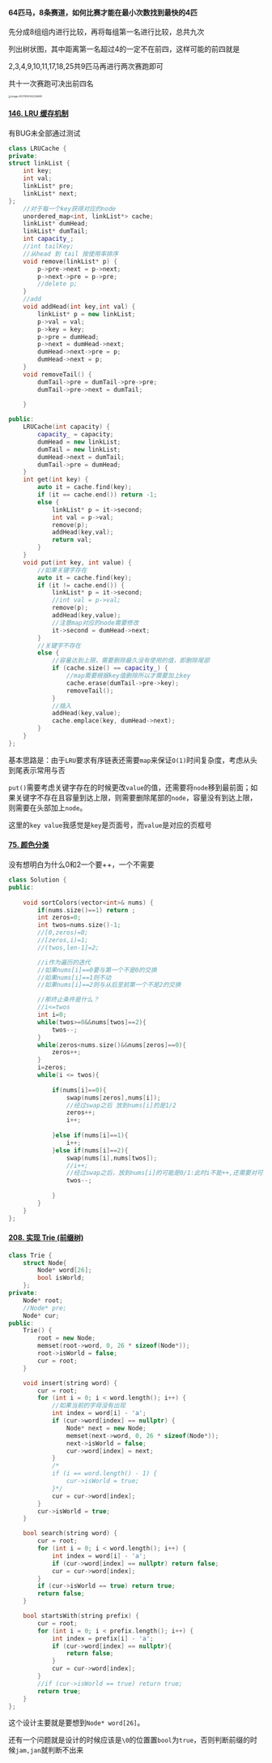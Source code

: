 #### 64匹马，8条赛道，如何比赛才能在最小次数找到最快的4匹

先分成8组组内进行比较，再将每组第一名进行比较，总共九次

列出树状图，其中距离第一名超过4的一定不在前四，这样可能的前四就是

2,3,4,9,10,11,17,18,25共9匹马再进行两次赛跑即可

共十一次赛跑可决出前四名

<img src="C:\Users\LIMBO\AppData\Roaming\Typora\typora-user-images\image-20211002142238490.png" alt="image-20211002142238490" style="zoom:33%;" />





#### [146. LRU 缓存机制](https://leetcode-cn.com/problems/lru-cache/)

有BUG未全部通过测试

```C++
class LRUCache {
private:
struct linkList {
	int key;
	int val;
	linkList* pre;
	linkList* next;
};
	//对于每一个key获得对应的node
	unordered_map<int, linkList*> cache;
	linkList* dumHead;
	linkList* dumTail;
	int capacity_;
	//int tailKey;
	//从head 到 tail 按使用率排序
	void remove(linkList* p) {
		p->pre->next = p->next;
		p->next->pre = p->pre;
		//delete p;
	}
	//add
	void addHead(int key,int val) {
		linkList* p = new linkList;
		p->val = val;
		p->key = key;
		p->pre = dumHead;
		p->next = dumHead->next;
		dumHead->next->pre = p;
		dumHead->next = p;
	}
	void removeTail() {
		dumTail->pre = dumTail->pre->pre;
		dumTail->pre->next = dumTail;
		
	}

public:
	LRUCache(int capacity) {
		capacity_ = capacity;
		dumHead = new linkList;
		dumTail = new linkList;
		dumHead->next = dumTail;
		dumTail->pre = dumHead;
	}
	int get(int key) {
		auto it = cache.find(key);
		if (it == cache.end()) return -1;
		else {
			linkList* p = it->second;
			int val = p->val;
			remove(p);
			addHead(key,val);
			return val;
		}
	}
	void put(int key, int value) {
		//如果关键字存在
		auto it = cache.find(key);
		if (it != cache.end()) {
			linkList* p = it->second;
			//int val = p->val;
			remove(p);
			addHead(key,value);
            //注意map对应的node需要修改
            it->second = dumHead->next;
		}
		//关键字不存在
		else {
			//容量达到上限，需要删除最久没有使用的值，即删除尾部
			if (cache.size() == capacity_) {
                //map需要根据key值删除所以才需要加上key
				cache.erase(dumTail->pre->key);
				removeTail();
			}
			//插入
			addHead(key,value);
			cache.emplace(key, dumHead->next);
		}
	}
};
```

基本思路是：由于`LRU`要求有序链表还需要`map`来保证`O(1)`时间复杂度，考虑从头到尾表示常用与否

`put()`需要考虑关键字存在的时候更改`value`的值，还需要将`node`移到最前面；如果关键字不存在且容量到达上限，则需要删除尾部的`node`，容量没有到达上限，则需要在头部加上`node`。

这里的`key value`我感觉是`key`是页面号，而`value`是对应的页框号



#### [75. 颜色分类](https://leetcode-cn.com/problems/sort-colors/)

没有想明白为什么0和2一个要++，一个不需要

```c++
class Solution {
public:
    
    void sortColors(vector<int>& nums) {
        if(nums.size()==1) return ;
        int zeros=0;
        int twos=nums.size()-1;
        //[0,zeros)=0;
        //[zeros,i)=1;
        //(twos,len-1]=2;

        //i作为遍历的迭代
        //如果nums[i]==0要与第一个不是0的交换
        //如果nums[i]==1则不动
        //如果nums[i]==2则与从后至前第一个不是2的交换

        //那终止条件是什么？
        //i<=twos
        int i=0;
        while(twos>=0&&nums[twos]==2){
            twos--;
        }
        while(zeros<nums.size()&&nums[zeros]==0){
            zeros++;
        }
        i=zeros;
        while(i <= twos){
            
            if(nums[i]==0){
                swap(nums[zeros],nums[i]);
                //经过swap之后 放到nums[i]的是1/2
                zeros++;
                i++;
                
            }else if(nums[i]==1){
                i++;
            }else if(nums[i]==2){
                swap(nums[i],nums[twos]);
                //i++;
                //经过swap之后，放到nums[i]的可能是0/1:此时i不能++,还需要对可能的0进行操作
                twos--;
                
            }
        }
    }
};
```

#### [208. 实现 Trie (前缀树)](https://leetcode-cn.com/problems/implement-trie-prefix-tree/)

```c++
class Trie {
    struct Node{
        Node* word[26];
        bool isWorld;
    };
private:
    Node* root;
    //Node* pre;
    Node* cur;
public:
    Trie() {
        root = new Node;
        memset(root->word, 0, 26 * sizeof(Node*));
        root->isWorld = false;
        cur = root;
    }

    void insert(string word) {
        cur = root;
        for (int i = 0; i < word.length(); i++) {
            //如果当前的字母没有出现
            int index = word[i] - 'a';
            if (cur->word[index] == nullptr) {
                Node* next = new Node;
                memset(next->word, 0, 26 * sizeof(Node*));
                next->isWorld = false;
                cur->word[index] = next;
            }
            /*
            if (i == word.length() - 1) {
                cur->isWorld = true;
            }*/
            cur = cur->word[index];
        }
        cur->isWorld = true;
    }

    bool search(string word) {
        cur = root;
        for (int i = 0; i < word.length(); i++) {
            int index = word[i] - 'a';
            if (cur->word[index] == nullptr) return false;
            cur = cur->word[index];
        }
        if (cur->isWorld == true) return true;
        return false;
    }

    bool startsWith(string prefix) {
        cur = root;
        for (int i = 0; i < prefix.length(); i++) {
            int index = prefix[i] - 'a';
            if (cur->word[index] == nullptr){
                return false;
            }
            cur = cur->word[index];
        }
        //if (cur->isWorld == true) return true;
        return true;
    }
};
```

这个设计主要就是要想到`Node* word[26]`。

还有一个问题就是设计的时候应该是`\0`的位置置`bool`为`true`，否则判断前缀的时候`jam,jan`就判断不出来